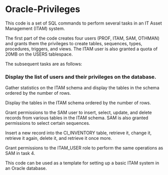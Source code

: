 # Oracle-Privileges
This code is a set of SQL commands to perform several tasks in an IT Asset Management (ITAM) system.

The first part of the code creates four users (PROF, ITAM, SAM, OTHMAN) and grants them the privileges to create tables, sequences, types, procedures, triggers, and views. The ITAM user is also granted a quota of 20MB on the USERS tablespace.

The subsequent tasks are as follows:

### Display the list of users and their privileges on the database.

Gather statistics on the ITAM schema and display the tables in the schema ordered by the number of rows.

Display the tables in the ITAM schema ordered by the number of rows.

Grant permissions to the SAM user to insert, select, update, and delete records from various tables in the ITAM schema. SAM is also granted permissions to select certain sequences.

Insert a new record into the CI_INVENTORY table, retrieve it, change it, retrieve it again, delete it, and retrieve it once more.

Grant permissions to the ITAM_USER role to perform the same operations as SAM in task 4.

This code can be used as a template for setting up a basic ITAM system in an Oracle database.




